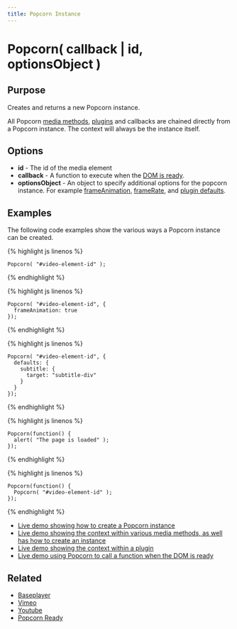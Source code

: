 ```yaml
---
title: Popcorn Instance
---
```

# Popcorn( callback | id, optionsObject ) #

## Purpose ##

Creates and returns a new Popcorn instance.

All Popcorn [media methods](/popcorn-docs/media-methods/), [plugins](/popcorn-docs/plugins/) and callbacks are chained directly from a Popcorn instance. The context will always be the instance itself.

## Options ##

* **id** - The id of the media element
* **callback** - A function to execute when the [DOM is ready](/popcorn-docs/utility-methods/#popcornready).
* **optionsObject** - An object to specify additional options for the popcorn instance. For example [frameAnimation](/popcorn-docs/media-properties/#frameanimation), [frameRate](/popcorn-docs/media-properties/#framerate), and [plugin defaults](/popcorn-docs/media-methods/#defaults).

## Examples ##

The following code examples show the various ways a Popcorn instance can be created.

{% highlight js linenos %}

    Popcorn( "#video-element-id" );

{% endhighlight %}

{% highlight js linenos %}

    Popcorn( "#video-element-id", {
      frameAnimation: true
    });

{% endhighlight %}

{% highlight js linenos %}

    Popcorn( "#video-element-id", {
      defaults: {
        subtitle: {
          target: "subtitle-div"
        }
      }
    });

{% endhighlight %}

{% highlight js linenos %}

    Popcorn(function() {
      alert( "The page is loaded" );
    });

{% endhighlight %}

{% highlight js linenos %}

    Popcorn(function() {
      Popcorn( "#video-element-id" );
    });

{% endhighlight %}

* [Live demo showing how to create a Popcorn instance](http://jsfiddle.net/popcornjs/Y2uK7/)
* [Live demo showing the context within various media methods, as well has how to create an instance](http://jsfiddle.net/popcornjs/G3Csf/)
* [Live demo showing the context within a plugin](http://jsfiddle.net/popcornjs/GmNEY/)
* [Live demo using Popcorn to call a function when the DOM is ready](http://jsfiddle.net/popcornjs/2eNJF/)

## Related ##

* [Baseplayer](/popcorn-docs/players/#baseplayer)
* [Vimeo](/popcorn-docs/players/#vimeo)
* [Youtube](/popcorn-docs/players/#youtube)
* [Popcorn Ready](/popcorn-docs/utility-methods/#popcornready)
